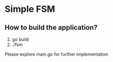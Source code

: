 # Simple FSM

## How to build the application? 
1. go build
2. ./fsm

Please explore main.go for further implementation
